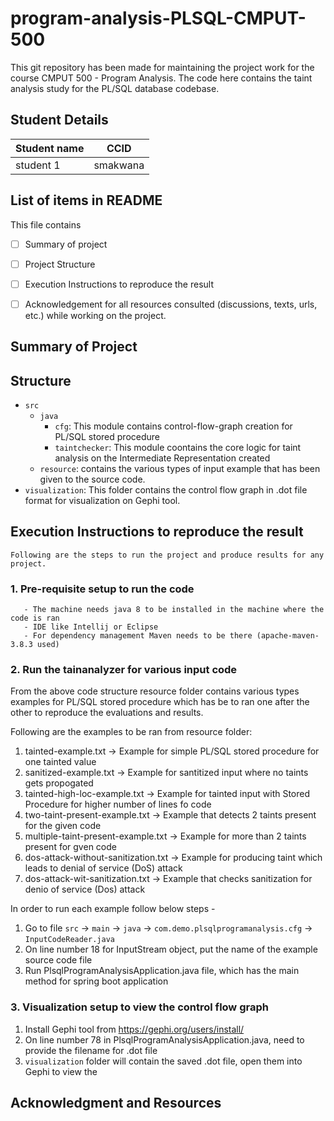 # program-analysis-PLSQL-CMPUT-500
This git repository has been made for maintaining the project work for the course CMPUT 500 - Program Analysis. The code here contains the taint analysis study for the PL/SQL database codebase.

## Student Details
|Student name| CCID |
|------------|------|
|student 1   |  smakwana    |


## List of items in README
This file contains
- [ ] Summary of project
- [ ] Project Structure
- [ ] Execution Instructions to reproduce the result 
- [ ] Acknowledgement for all resources consulted (discussions, texts, urls, etc.) while working on the project. 


## Summary of Project

## Structure
- `src` 
    - `java`
        - `cfg`: This module contains control-flow-graph creation for PL/SQL stored procedure
        - `taintchecker`: This module coontains the core logic for taint analysis on the Intermediate Representation created    
    - `resource`: contains the various types of input example that has been given to the source code.
- `visualization`: This folder contains the control flow graph in .dot file format for visualization on Gephi tool.


## Execution Instructions to reproduce the result
    Following are the steps to run the project and produce results for any project.

### 1. Pre-requisite setup to run the code
       - The machine needs java 8 to be installed in the machine where the code is ran
       - IDE like Intellij or Eclipse
       - For dependency management Maven needs to be there (apache-maven-3.8.3 used)

### 2. Run the tainanalyzer for various input code
       
From the above code structure resource folder contains various types examples for PL/SQL stored procedure which has be to ran one after the other to reproduce the evaluations and results.
       
Following are the examples to be ran from resource folder:
   1. tainted-example.txt  -> Example for simple PL/SQL stored procedure for one tainted value 
   2. sanitized-example.txt -> Example for santitized input where no taints gets propogated
   3. tainted-high-loc-example.txt -> Example for tainted input with Stored Procedure for higher number of lines fo code
   4. two-taint-present-example.txt -> Example that detects 2 taints present for the given code
   5. multiple-taint-present-example.txt -> Example for more than 2 taints present for gven code
   6. dos-attack-without-sanitization.txt -> Example for producing taint which leads to denial of service (DoS) attack
   7. dos-attack-wit-sanitization.txt  -> Example that checks sanitization for denio of service (Dos) attack
        
In order to run each example follow below steps -
   1. Go to file `src` -> `main` -> `java` -> `com.demo.plsqlprogramanalysis.cfg` -> `InputCodeReader.java`
   2. On line number 18 for InputStream object, put the name of the example source code file
   3. Run PlsqlProgramAnalysisApplication.java file, which has the main method for spring boot application

### 3. Visualization setup to view the control flow graph

1. Install Gephi tool from https://gephi.org/users/install/
2. On line number 78 in PlsqlProgramAnalysisApplication.java, need to provide the filename for .dot file
3. `visualization` folder will contain the saved .dot file, open them into Gephi to view the  


## Acknowledgment and Resources



